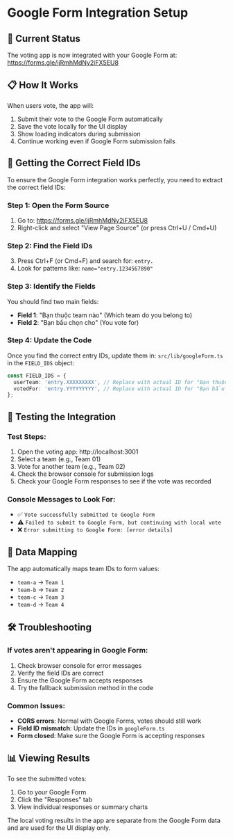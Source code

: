 # Google Form Integration Setup

## 🎯 Current Status
The voting app is now integrated with your Google Form at: https://forms.gle/ijRmhMdNy2iFX5EU8

## 📋 How It Works
When users vote, the app will:
1. Submit their vote to the Google Form automatically
2. Save the vote locally for the UI display
3. Show loading indicators during submission
4. Continue working even if Google Form submission fails

## 🔧 Getting the Correct Field IDs

To ensure the Google Form integration works perfectly, you need to extract the correct field IDs:

### Step 1: Open the Form Source
1. Go to: https://forms.gle/ijRmhMdNy2iFX5EU8
2. Right-click and select "View Page Source" (or press Ctrl+U / Cmd+U)

### Step 2: Find the Field IDs
3. Press Ctrl+F (or Cmd+F) and search for: `entry.`
4. Look for patterns like: `name="entry.1234567890"`

### Step 3: Identify the Fields
You should find two main fields:
- **Field 1**: "Bạn thuộc team nào" (Which team do you belong to)
- **Field 2**: "Bạn bầu chọn cho" (You vote for)

### Step 4: Update the Code
Once you find the correct entry IDs, update them in:
`src/lib/googleForm.ts` in the `FIELD_IDS` object:

```typescript
const FIELD_IDS = {
  userTeam: 'entry.XXXXXXXXX', // Replace with actual ID for "Bạn thuộc team nào"
  votedFor: 'entry.YYYYYYYYY', // Replace with actual ID for "Bạn bầu chọn cho"
};
```

## 🧪 Testing the Integration

### Test Steps:
1. Open the voting app: http://localhost:3001
2. Select a team (e.g., Team 01)
3. Vote for another team (e.g., Team 02)
4. Check the browser console for submission logs
5. Check your Google Form responses to see if the vote was recorded

### Console Messages to Look For:
- ✅ `Vote successfully submitted to Google Form`
- ⚠️ `Failed to submit to Google Form, but continuing with local vote`
- ❌ `Error submitting to Google Form: [error details]`

## 🔄 Data Mapping

The app automatically maps team IDs to form values:
- `team-a` → `Team 1`
- `team-b` → `Team 2`
- `team-c` → `Team 3`
- `team-d` → `Team 4`

## 🛠️ Troubleshooting

### If votes aren't appearing in Google Form:
1. Check browser console for error messages
2. Verify the field IDs are correct
3. Ensure the Google Form accepts responses
4. Try the fallback submission method in the code

### Common Issues:
- **CORS errors**: Normal with Google Forms, votes should still work
- **Field ID mismatch**: Update the IDs in `googleForm.ts`
- **Form closed**: Make sure the Google Form is accepting responses

## 📊 Viewing Results

To see the submitted votes:
1. Go to your Google Form
2. Click the "Responses" tab
3. View individual responses or summary charts

The local voting results in the app are separate from the Google Form data and are used for the UI display only.
